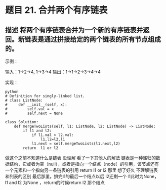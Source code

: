# 题目 21. 合并两个有序链表
## 描述 将两个有序链表合并为一个新的有序链表并返回。新链表是通过拼接给定的两个链表的所有节点组成的。 

示例：

输入：1->2->4, 1->3->4
输出：1->1->2->3->4->4

实现：
```
python
# Definition for singly-linked list.
# class ListNode:
#     def __init__(self, x):
#         self.val = x
#         self.next = None

class Solution:
    def mergeTwoLists(self, l1: ListNode, l2: ListNode) -> ListNode:
        if l1 and l2:
            if l1.val > l2.val:
                l1,l2=l2,l1
            l1.next = self.mergeTwoLists(l1.next,l2)
        return  l1 or l2
```

做这个之前不知道什么是链表 没理解 看了一下其他人的解法
链表是一种递归的数据结构，它或者为空（null），或者是指向一个结点（node）的引用，该节点还有一个元素和一个指向另一条链表的引用
return l1 or l2 那里 想了好久 不理解链表和列表的区别 
最后那里，排完l1的最后一个结点以后 l2还剩一个 l1此时为None， l1 and l2 为None ，return的时候return l2 那个结点

